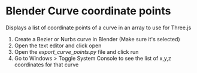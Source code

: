 # Blender Curve coordinate points
Displays a list of coordinate points of a curve in an array to use for Three.js

1. Create a Bezier or Nurbs curve in Blender (Make sure it's selected)<br>
2. Open the text editor and click open <br>
3. Open the <em>export_curve_points.py</em> file and click run <br>
4. Go to Windows > Toggle System Console to see the list of x,y,z coordinates for that curve<br>
